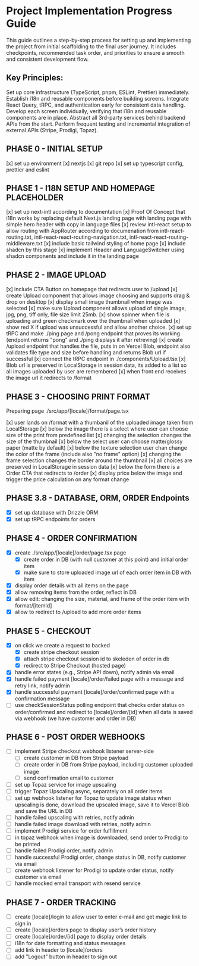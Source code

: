 # Project Implementation Progress Guide

This guide outlines a step-by-step process for setting up and implementing the project from initial scaffolding to the final user journey. It includes checkpoints, recommended task order, and priorities to ensure a smooth and consistent development flow.

## Key Principles:

Set up core infrastructure (TypeScript, pnpm, ESLint, Prettier) immediately.
Establish i18n and reusable components before building screens.
Integrate React Query, tRPC, and authentication early for consistent data handling.
Develop each screen individually, verifying that i18n and reusable components are in place.
Abstract all 3rd-party services behind backend APIs from the start.
Perform frequent testing and incremental integration of external APIs (Stripe, Prodigi, Topaz).

## PHASE 0 - INITIAL SETUP

[x] set up environment
[x] nextjs
[x] git repo
[x] set up typescript config, prettier and eslint

## PHASE 1 - I18N SETUP AND HOMEPAGE PLACEHOLDER

[x] set up next-intl according to documentation
[x] Proof Of Concept that i18n works by replacing default Next.js landing page with landing page with simple hero header with copy in language files
[x] review intl-react setup to allow routing with AppRouter according to documenation from intl-react-routing.txt, intl-react-react-routing-navigation.txt, intl-react-react-routing-middleware.txt
[x] include basic tailwind styling of home page
[x] include shadcn by this stage
[x] implement Header and LanguageSwitcher using shadcn components and include it in the landing page

## PHASE 2 - IMAGE UPLOAD

[x] include CTA Button on homepage that redirects user to /upload
[x] create Upload component that allows image choosing and supports drag & drop on desktop
[x] display small image thumbnail when image was selected
[x] make sure Upload component allows upload of single image, jpg, png, tiff only, file size limit 25mb.
[x] show spinner when file is uploading and green checkmark over the thumbnail when uploaded
[x] show red X if upload was unsuccessful and allow another choice.
[x] set up tRPC and make ./ping page and /pong endpoint that proves its working (endpoint returns "pong" and ./ping displays it after retreving)
[x] create /upload endpoint that handles the file, puts in on Vercel Blob, endpoint also validates file type and size before handling and returns Blob url if successful
[x] connect the tRPC endpoint in ./components/Upload.tsx
[x] Blob url is preserved in LocalStorage in session data, its added to a list so all images uploaded by user are remembered
[x] when front end receives the image url it redirects to /format

## PHASE 3 - CHOOSING PRINT FORMAT

Preparing page ./src/app/[locale]/format/page.tsx

[x] user lands on /format with a thumbanil of the uploaded image taken from LocalStorage
[x] below the image there is a select where user can choose size of the print from predefined list
[x] changing the selection changes the size of the thumbnail
[x] below the select user can choose matte/glossy paper (matte by default)
[x] below the texture selection user chan change the color of the frame (include also "no frame" option)
[x] changing the frame selection changes the border around the thumbnail
[x] all choices are preserved in LocalStorage in session data
[x] below the form there is a Order CTA that redirects to /order
[x] display price below the image and trigger the price calculation on any format change

## PHASE 3.8 - DATABASE, ORM, ORDER Endpoints

- [x] set up database with Drizzle ORM
- [x] set up tRPC endpoints for orders

## PHASE 4 - ORDER CONFIRMATION

- [x] create ./src/app/[locale]/order/page.tsx page
  - [x] create order in DB (with null customer at this point) and initial order item
  - [x] make sure to store uploaded image url of each order item in DB with item
- [x] display order details with all items on the page
- [x] allow removing items from the order, reflect in DB
- [x] allow edit: changing the size, material, and frame of the order item with format/[itemId]
- [x] allow to redirect to /upload to add more order items

## PHASE 5 - CHECKOUT

- [x] on click we create a request to backed
  - [x] create stripe checkout session
  - [x] attach stripe checkout session id to skeledon of order in db
  - [x] redirect to Stripe Checkout (hosted page)
- [x] handle error states (e.g., Stripe API down), notify admin via email
- [x] handle failed payment [locale]/order/failed page with a message and retry link, notify admin
- [x] handle successful payment [locale]/order/confirmed page with a confirmation message
- [ ] use checkSessionStatus polling endpoint that checks order status on order/confirmed and redirect to [locale]/order/[id] when all data is saved via webhook (we have customer and order in DB)

## PHASE 6 - POST ORDER WEBHOOKS

- [ ] implement Stripe checkout webhook listener server-side
  - [ ] create customer in DB from Stripe payload
  - [ ] create order in DB from Stripe payload, including customer uploaded image
  - [ ] send confirmation email to customer
- [ ] set up Topaz service for image upscaling
- [ ] trigger Topaz Upscaling async, separately on all order items
- [ ] set up webhook listener for Topaz to update image status when upscaling is done, download the upscaled image, save it to Vercel Blob and save the URL in DB
- [ ] handle failed upscaling with retries, notify admin
- [ ] handle failed image download with retries, notify admin
- [ ] implement Prodigi service for order fulfillment
- [ ] in topaz webhook when image is downloaded, send order to Prodigi to be printed
- [ ] handle failed Prodigi order, notify admin
- [ ] handle successful Prodigi order, change status in DB, notify customer via email
- [ ] create webhook listener for Prodigi to update order status, notify customer via email
- [ ] handle mocked email transport with resend service

## PHASE 7 - ORDER TRACKING

- [ ] create [locale]/login to allow user to enter e-mail and get magic link to sign in
- [ ] create [locale]/orders page to display user’s order history
- [ ] create [locale]/order/[id] page to display order details
- [ ] i18n for date formatting and status messages
- [ ] add link in header to [locale]/orders
- [ ] add "Logout" button in header to sign out
